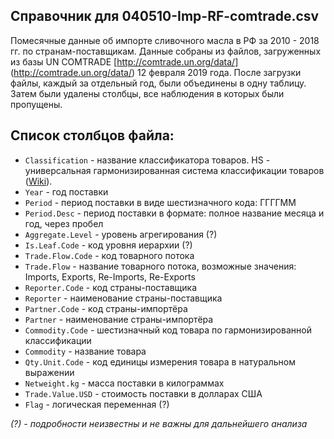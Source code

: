 ## Справочник для **040510-Imp-RF-comtrade.csv**

Помесячные данные об импорте сливочного масла в РФ за 2010 - 2018 гг. по странам-поставщикам. Данные собраны из файлов, загруженных из базы UN COMTRADE [http://comtrade.un.org/data/] (http://comtrade.un.org/data/) 12 февраля 2019 года.
После загрузки файлы, каждый за отдельный год, были объединены в одну таблицу. Затем были удалены столбцы, все наблюдения в которых были пропущены. 

## Список столбцов файла:
* ```Classification``` - название классификатора товаров. HS - универсальная гармонизированная система классификации товаров ([Wiki](https://en.wikipedia.org/wiki/Harmonized_System)).
* ```Year``` - год поставки
* ```Period``` - период поставки в виде шестизначного кода: ГГГГММ
* ```Period.Desc``` - период поставки в формате: полное название месяца и год, через пробел
* ```Aggregate.Level``` - уровень агрегирования (?)
* ```Is.Leaf.Code``` - код уровня иерархии (?)
* ```Trade.Flow.Code``` - код товарного потока
* ```Trade.Flow``` - название товарного потока, возможные значения: Imports, Exports, Re-Imports, Re-Exports
* ```Reporter.Code``` - код страны-поставщика
* ```Reporter``` - наименование страны-поставщика
* ```Partner.Code``` - код страны-импортёра
* ```Partner``` - наименование страны-импортёра
* ```Commodity.Code``` - шестизначный код товара по гармонизированной классификации
* ```Commodity``` - название товара
* ```Qty.Unit.Code``` - код единицы измерения товара в натуральном выражении
* ```Netweight.kg``` - масса поставки в килограммах
* ```Trade.Value.USD``` - стоимость поставки в долларах США
* ```Flag``` - логическая переменная (?)

*(?) - подробности неизвестны и не важны для дальнейшего анализа*
